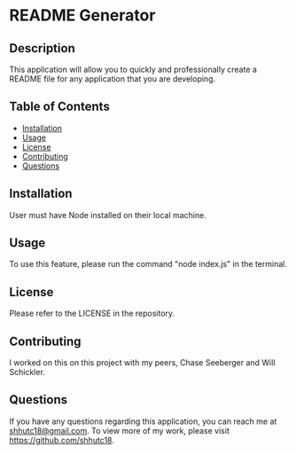 # README Generator

## Description

This application will allow you to quickly and professionally create a README file for any application that you are developing.

## Table of Contents

- [Installation](#installation)
- [Usage](#usage)
- [License](#license)
- [Contributing](#contributing)
- [Questions](#questions)

## Installation

User must have Node installed on their local machine.

## Usage

To use this feature, please run the command "node index.js" in the terminal.

## License

Please refer to the LICENSE in the repository.

## Contributing

I worked on this on this project with my peers, Chase Seeberger and Will Schickler.

## Questions

If you have any questions regarding this application, you can reach me at shhutc18@gmail.com. To view more of my work, please visit https://github.com/shhutc18.

